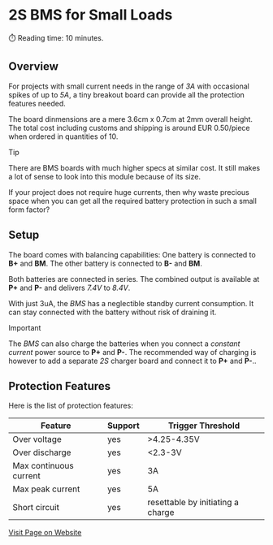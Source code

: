 # 2S BMS for Small Loads
:stopwatch: Reading time: 10 minutes.

## Overview

For projects with small current needs in the range of *3A* with occasional spikes of up to *5A*, a tiny breakout board can provide all the protection features needed. 

The board dinmensions are a mere 3.6cm x 0.7cm at 2mm overall height. The total cost including customs and shipping is around EUR 0.50/piece when ordered in quantities of 10.

> [!TIP]
> There are BMS boards with much higher specs at similar cost. It still makes a lot of sense to look into this module because of its size. 
>
> If your project does not require huge currents, then why waste precious space when you can get all the required battery protection in such a small form factor?

## Setup

The board comes with balancing capabilities: One battery is connected to **B+** and **BM**. The other battery is connected to **B-** and **BM**.

Both batteries are connected in series. The combined output is available at **P+** and **P-** and delivers *7.4V* to *8.4V*.

With just 3uA, the *BMS* has a neglectible standby current consumption. It can stay connected with the battery without risk of draining it.

> [!IMPORTANT]  
> The *BMS* can also charge the batteries when you connect a *constant current* power source to **P+** and **P-**. The recommended way of charging is however to add a separate *2S* charger board and connect it to **P+** and **P-**..


## Protection Features

Here is the list of protection features:

| Feature | Support | Trigger Threshold |
| --- | --- | --- |
| Over voltage | yes | >4.25-4.35V |
| Over discharge | yes | <2.3-3V |
| Max continuous current | yes | 3A |
| Max peak current | yes | 5A |
| Short circuit | yes | resettable by initiating a charge |

[Visit Page on Website](https://github.com/tobiaspsp/doneland_sources/components/power/bms/2s/small?300197020426240854)
